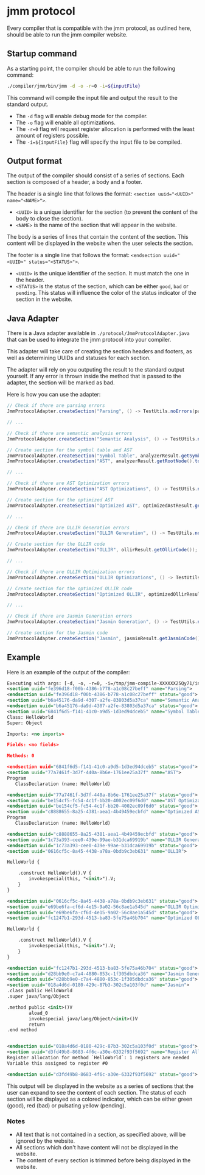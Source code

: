 # jmm protocol

Every compiler that is compatible with the jmm protocol, as outlined here, should
be able to run the jmm compiler website.

## Startup command

As a starting point, the compiler should be able to run the following command:

```bash
./compiler/jmm/bin/jmm -d -o -r=0 -i=${inputFile}
```

This command will compile the input file and output the result to the standard output.

- The `-d` flag will enable debug mode for the compiler.
- The `-o` flag will enable all optimizations.
- The `-r=0` flag will request register allocation is performed with the least amount of registers possible.
- The `-i=${inputFile}` flag will specify the input file to be compiled.

## Output format

The output of the compiler should consist of a series of sections.
Each section is composed of a header, a body and a footer.

The header is a single line that follows the format: `<section uuid="<UUID>" name="<NAME>">`.
- `<UUID>` is a unique identifier for the section (to prevent the content of the body to close the section).
- `<NAME>` is the name of the section that will appear in the website.

The body is a series of lines that contain the content of the section.
This content will be displayed in the website when the user selects the section.

The footer is a single line that follows the format: `<endsection uuid="<UUID>" status="<STATUS>">`.
- `<UUID>` is the unique identifier of the section. It must match the one in the header.
- `<STATUS>` is the status of the section, which can be either `good`, `bad` or `pending`. This status will influence the color of the status indicator of the section in the website.

## Java Adapter

There is a Java adapter available in `./protocol/JmmProtocolAdapter.java` that can be used to integrate the jmm protocol into your compiler.

This adapter will take care of creating the section headers and footers, as well as determining UUIDs and statuses for each section.

The adapter will rely on you outputing the result to the standard output yourself.
If any error is thrown inside the method that is passed to the adapter, the section will be marked as bad.

Here is how you can use the adapter:

```java
// Check if there are parsing errors
JmmProtocolAdapter.createSection("Parsing", () -> TestUtils.noErrors(parserResult.getReports()));

// ...

// Check if there are semantic analysis errors
JmmProtocolAdapter.createSection("Semantic Analysis", () -> TestUtils.noErrors(analyzerResult.getReports()));

// Create section for the symbol table and AST
JmmProtocolAdapter.createSection("Symbol Table", analyzerResult.getSymbolTable().print());
JmmProtocolAdapter.createSection("AST", analyzerResult.getRootNode().toTree());

// ...

// Check if there are AST Optimization errors
JmmProtocolAdapter.createSection("AST Optimizations", () -> TestUtils.noErrors(optimizedAstResult.getReports()));

// Create section for the optimized AST
JmmProtocolAdapter.createSection("Optimized AST", optimizedAstResult.getRootNode().toTree());

// ...

// Check if there are OLLIR Generation errors
JmmProtocolAdapter.createSection("OLLIR Generation", () -> TestUtils.noErrors(ollirResult.getReports()));

// Create section for the OLLIR code
JmmProtocolAdapter.createSection("OLLIR", ollirResult.getOllirCode());

// ...

// Check if there are OLLIR Optimization errors
JmmProtocolAdapter.createSection("OLLIR Optimizations", () -> TestUtils.noErrors(optimizedOllirResult.getReports()));

// Create section for the optimized OLLIR code
JmmProtocolAdapter.createSection("Optimized OLLIR", optimizedOllirResult.getOllirCode());

// ...

// Check if there are Jasmin Generation errors
JmmProtocolAdapter.createSection("Jasmin Generation", () -> TestUtils.noErrors(jasminResult.getReports()));

// Create section for the Jasmin code
JmmProtocolAdapter.createSection("Jasmin", jasminResult.getJasminCode());

```

## Example

Here is an example of the output of the compiler:

```xml
Executing with args: [-d, -o, -r=0, -i=/tmp/jmm-compile-XXXXXX25Qy71/input.jmm]
<section uuid="fe396d18-f00b-4386-b778-a1c08c27beff" name="Parsing">
<endsection uuid="fe396d18-f00b-4386-b778-a1c08c27beff" status="good">
<section uuid="b6a45176-da9d-4307-a2fe-83803d5a37ca" name="Semantic Analysis">
<endsection uuid="b6a45176-da9d-4307-a2fe-83803d5a37ca" status="good">
<section uuid="6841f6d5-f141-41c0-a9d5-1d3ed94dceb5" name="Symbol Table">
Class: HelloWorld
Super: Object

Imports: <no imports>

Fields: <no fields>

Methods: 0

<endsection uuid="6841f6d5-f141-41c0-a9d5-1d3ed94dceb5" status="good">
<section uuid="77a7461f-3d7f-440a-8b6e-1761ee25a37f" name="AST">
Program
   ClassDeclaration (name: HelloWorld)

<endsection uuid="77a7461f-3d7f-440a-8b6e-1761ee25a37f" status="good">
<section uuid="be154cf5-fc54-4c1f-bb20-4002ec09f6d0" name="AST Optimizations">
<endsection uuid="be154cf5-fc54-4c1f-bb20-4002ec09f6d0" status="good">
<section uuid="c8888655-8a25-4381-aea1-4b49459ecbfd" name="Optimized AST">
Program
   ClassDeclaration (name: HelloWorld)

<endsection uuid="c8888655-8a25-4381-aea1-4b49459ecbfd" status="good">
<section uuid="1c73a393-cee0-439e-99ae-b31dca69919b" name="OLLIR Generation">
<endsection uuid="1c73a393-cee0-439e-99ae-b31dca69919b" status="good">
<section uuid="0616cf5c-8a45-4438-a78a-0bdb9c3eb631" name="OLLIR">

HelloWorld {

    .construct HelloWorld().V {
        invokespecial(this, "<init>").V;
    }
}

<endsection uuid="0616cf5c-8a45-4438-a78a-0bdb9c3eb631" status="good">
<section uuid="e69be6fa-cf6d-4e15-9a02-56c8ae1a545d" name="OLLIR Optimizations">
<endsection uuid="e69be6fa-cf6d-4e15-9a02-56c8ae1a545d" status="good">
<section uuid="fc1247b1-293d-4513-ba83-5fe75a46b704" name="Optimized OLLIR">

HelloWorld {

    .construct HelloWorld().V {
        invokespecial(this, "<init>").V;
    }
}

<endsection uuid="fc1247b1-293d-4513-ba83-5fe75a46b704" status="good">
<section uuid="d28bb9e0-c7a4-4880-853c-1f305dbdca36" name="Jasmin Generation">
<endsection uuid="d28bb9e0-c7a4-4880-853c-1f305dbdca36" status="good">
<section uuid="018a4d6d-0180-429c-87b3-302c5a103f0d" name="Jasmin">
.class public HelloWorld
.super java/lang/Object

.method public <init>()V
        aload_0
        invokespecial java/lang/Object/<init>()V
        return
.end method


<endsection uuid="018a4d6d-0180-429c-87b3-302c5a103f0d" status="good">
<section uuid="d3fd49b8-8683-4f6c-a30e-6332f93f5692" name="Register Allocation">
Register allocation for method `HelloWorld`: 1 registers are needed
Variable this assigned to register #0

<endsection uuid="d3fd49b8-8683-4f6c-a30e-6332f93f5692" status="good">
```

This output will be displayed in the website as a series of sections that the user can expand to see the content of each section. The status of each section will be displayed as a colored indicator, which can be either green (good), red (bad) or pulsating yellow (pending).

### Notes

- All text that is not contained in a section, as specified above, will be ignored by the website.
- All sections which don't have content will not be displayed in the website.
- The content of every section is trimmed before being displayed in the website.
